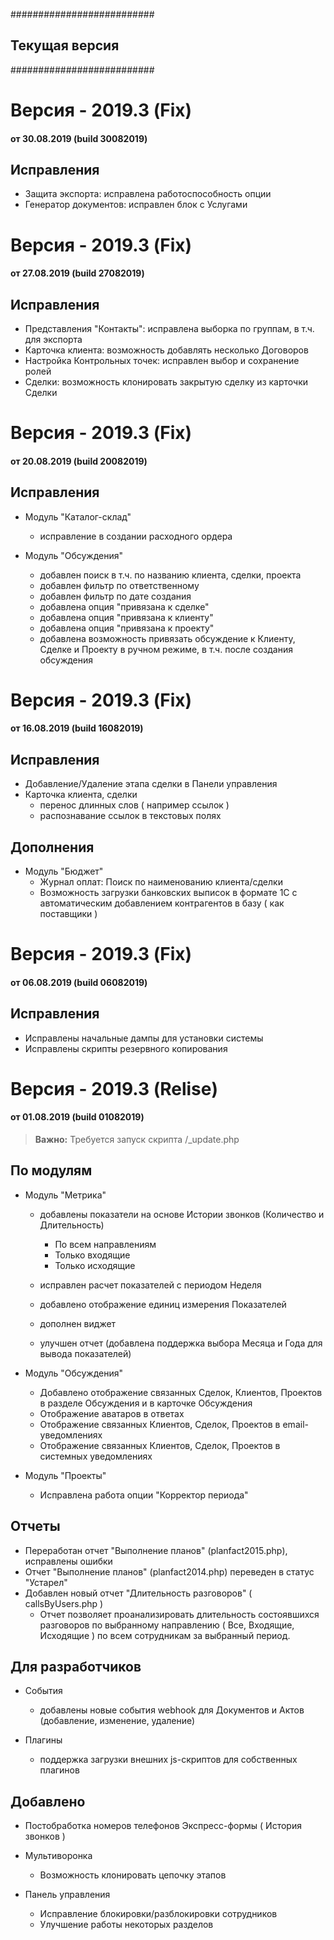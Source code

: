 ##########################
##    Текущая версия    ##
##########################

<a id="30082019"></a>
# Версия - 2019.3 (Fix)
#### от 30.08.2019 (build 30082019)

## Исправления

- Защита экспорта: исправлена работоспособность опции
- Генератор документов: исправлен блок с Услугами


<a id="27082019"></a>
# Версия - 2019.3 (Fix)
#### от 27.08.2019 (build 27082019)

## Исправления

- Представления "Контакты": исправлена выборка по группам, в т.ч. для экспорта
- Карточка клиента: возможность добавлять несколько Договоров
- Настройка Контрольных точек: исправлен выбор и сохранение ролей
- Сделки: возможность клонировать закрытую сделку из карточки Сделки


<a id="20082019"></a>
# Версия - 2019.3 (Fix)
#### от 20.08.2019 (build 20082019)

## Исправления

* Модуль "Каталог-склад"
  - исправление в создании расходного ордера
  
* Модуль "Обсуждения"
  - добавлен поиск в т.ч. по названию клиента, сделки, проекта
  - добавлен фильтр по ответственному
  - добавлен фильтр по дате создания
  - добавлена опция "привязана к сделке"
  - добавлена опция "привязана к клиенту"
  - добавлена опция "привязана к проекту"
  - добавлена возможность привязать обсуждение к Клиенту, Сделке и Проекту в ручном режиме, в т.ч. после создания обсуждения


<a id="16082019"></a>
# Версия - 2019.3 (Fix)
#### от 16.08.2019 (build 16082019)

## Исправления

* Добавление/Удаление этапа сделки в Панели управления
* Карточка клиента, сделки
  - перенос длинных слов ( например ссылок )
  - распознавание ссылок в текстовых полях

## Дополнения

* Модуль "Бюджет"
  - Журнал оплат: Поиск по наименованию клиента/сделки
  - Возможность загрузки банковских выписок в формате 1С с автоматическим добавлением контрагентов в базу ( как поставщики )


<a id="06082019"></a>
# Версия - 2019.3 (Fix)
#### от 06.08.2019 (build 06082019)

## Исправления

* Исправлены начальные дампы для установки системы
* Исправлены скрипты резервного копирования


<a id="01082019"></a>
# Версия - 2019.3 (Relise)
#### от 01.08.2019 (build 01082019)

>
> <b class="red">Важно:</b> Требуется запуск скрипта /_update.php
>

## По модулям

* Модуль "Метрика"

  - добавлены показатели на основе Истории звонков (Количество и Длительность)
    * По всем направлениям
    * Только входящие
    * Только исходящие
  
  - исправлен расчет показателей с периодом Неделя
  - добавлено отображение единиц измерения Показателей
  - дополнен виджет
  - улучшен отчет (добавлена поддержка выбора Месяца и Года для вывода показателей)


* Модуль "Обсуждения"

  - Добавлено отображение связанных Сделок, Клиентов, Проектов в разделе Обсуждения и в карточке Обсуждения
  - Отображение аватаров в ответах
  - Отображение связанных Клиентов, Сделок, Проектов в email-уведомлениях 
  - Отображение связанных Клиентов, Сделок, Проектов в системных уведомлениях


* Модуль "Проекты"

  - Исправлена работа опции "Корректор периода"


## Отчеты

* Переработан отчет "Выполнение планов" (planfact2015.php), исправлены ошибки
* Отчет "Выполнение планов" (planfact2014.php) переведен в статус "Устарел"
* Добавлен новый отчет "Длительность разговоров" ( callsByUsers.php )
  - Отчет позволяет проанализировать длительность состоявшихся разговоров по выбранному направлению ( Все, Входящие, Исходящие ) по всем сотрудникам за выбранный период.


## Для разработчиков

* События
  - добавлены новые события webhook для Документов и Актов (добавление, изменение, удаление)


* Плагины
  - поддержка загрузки внешних js-скриптов для собственных плагинов


## Добавлено

* Постобработка номеров телефонов Экспресс-формы ( История звонков )

* Мультиворонка
  - Возможность клонировать цепочку этапов

* Панель управления

  - Исправление блокировки/разблокировки сотрудников
  - Улучшение работы некоторых разделов